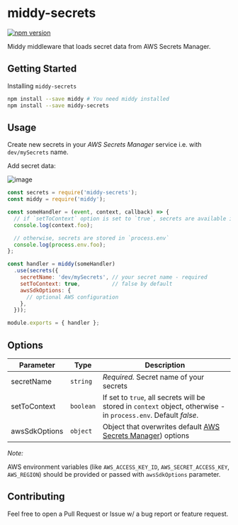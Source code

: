 middy-secrets
=============

[![npm version](https://badge.fury.io/js/middy-secrets.svg)](https://badge.fury.io/js/middy-secrets)

Middy middleware that loads secret data from AWS Secrets Manager.

## Getting Started

Installing `middy-secrets`

```bash
npm install --save middy # You need middy installed
npm install --save middy-secrets
```

## Usage

Create new secrets in your _AWS Secrets Manager_ service i.e. with `dev/mySecrets` name.

Add secret data:

![image](https://user-images.githubusercontent.com/108333/38781507-b7ea96ce-40e6-11e8-8613-d1fc0b0ff9e1.png)


```javascript
const secrets = require('middy-secrets');
const middy = require('middy');

const someHandler = (event, context, callback) => {
  // if `setToContext` option is set to `true`, secrets are available in `context` object:
  console.log(context.foo);

  // otherwise, secrets are stored in `process.env`
  console.log(process.env.foo);
};

const handler = middy(someHandler)
  .use(secrets({
    secretName: 'dev/mySecrets', // your secret name - required
    setToContext: true,          // false by default
    awsSdkOptions: {
      // optional AWS configuration
    },
  }));

module.exports = { handler };
```

## Options

| Parameter | Type | Description |
| --- | --- | --- |
| secretName | <code>string</code> | *Required.* Secret name of your secrets |
| setToContext | <code>boolean</code> | If set to <code>true</code>, all secrets will be stored in `context` object, otherwise - in `process.env`. Default _false_. |
| awsSdkOptions | <code>object</code> | Object that overwrites default [AWS Secrets Manager][aws-sm-docs]) options |

_Note:_

AWS environment variables (like `AWS_ACCESS_KEY_ID`, `AWS_SECRET_ACCESS_KEY`, `AWS_REGION`) should
be provided or passed with `awsSdkOptions` parameter.

## Contributing

Feel free to open a Pull Request or Issue w/ a bug report or feature request.

[aws-sm-docs]: https://docs.aws.amazon.com/AWSJavaScriptSDK/latest/AWS/SecretsManager.html#constructor-property
